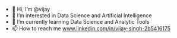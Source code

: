 - 👋 Hi, I’m @vijay
- 👀 I’m interested in Data Science and Artificial Intelligence
- 🌱 I’m currently learning Data Science and Analytic Tools
- 📫 How to reach me www.linkedin.com/in/vijay-singh-2b5416175

<!---
vijaysingh20/vijaysingh20 is a ✨ special ✨ repository because its `README.md` (this file) appears on your GitHub profile.
You can click the Preview link to take a look at your changes.
--->
